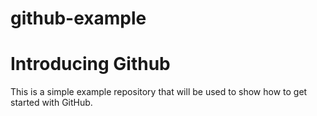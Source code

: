 # github-example
Introducing Github
==================

This is a simple example repository that will be used to show how to get started with GitHub.
